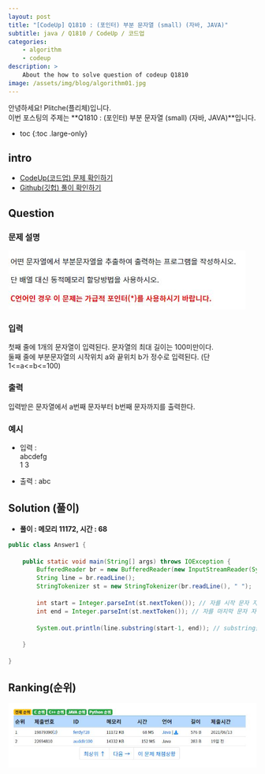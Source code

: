 ```yaml
---
layout: post
title: "[CodeUp] Q1810 : (포인터) 부분 문자열 (small) (자바, JAVA)"
subtitle: java / Q1810 / CodeUp / 코드업
categories:
    - algorithm
    - codeup
description: >
    About the how to solve question of codeup Q1810
image: /assets/img/blog/algorithm01.jpg
---
```


안녕하세요! Plitche(플리체)입니다.  
이번 포스팅의 주제는 **Q1810 : (포인터) 부분 문자열 (small) (자바, JAVA)**입니다.

* toc
{:toc .large-only}

## intro
* [CodeUp(코드업) 문제 확인하기](https://codeup.kr/problem.php?id=1810)  
* [Github(깃헙) 풀이 확인하기](https://github.com/plitche/CodeUp_Solution/tree/master/Q1801~Q1900/Q1810)  

## Question
### 문제 설명
![](/assets/post/codeup/Q1800~Q1899/20211221/01.JPG)  

### 입력
첫째 줄에 1개의 문자열이 입력된다. 문자열의 최대 길이는 100미만이다.  
둘째 줄에 부분문자열의 시작위치 a와 끝위치 b가 정수로 입력된다. (단 1<=a<=b<=100)  

### 출력
입력받은 문자열에서 a번째 문자부터 b번째 문자까지를 출력한다.  
  
### 예시
* 입력 :  
abcdefg  
1 3  
  
* 출력 : abc  
  
## Solution (풀이)
* **풀이 : 메모리 11172, 시간 : 68**  

```java
public class Answer1 {
	
	public static void main(String[] args) throws IOException {
        BufferedReader br = new BufferedReader(new InputStreamReader(System.in));
        String line = br.readLine();
        StringTokenizer st = new StringTokenizer(br.readLine(), " ");

        int start = Integer.parseInt(st.nextToken()); // 자를 시작 문자 자리
        int end = Integer.parseInt(st.nextToken());	// 자를 마지막 문자 자리
        
        System.out.println(line.substring(start-1, end)); // substring을 이용한 String 자르기
        
	}
    	 
}
```  

## Ranking(순위)
![](/assets/post/codeup/Q1800~Q1899/20211221/03.JPG)  